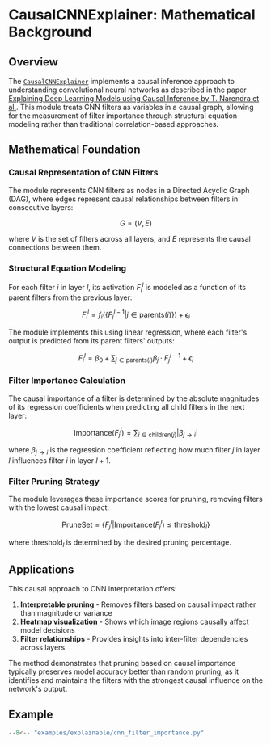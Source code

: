 # CausalCNNExplainer: Mathematical Background

## Overview
The [`CausalCNNExplainer`](../../api/explainable/cnn_filter_importance.md) implements a causal inference approach to understanding convolutional neural networks
as described in the paper
[Explaining Deep Learning Models using Causal Inference by T. Narendra et al.](https://arxiv.org/pdf/1811.04376).
This module treats CNN filters as variables in a causal graph, allowing for the measurement of
filter importance through structural equation modeling rather than traditional correlation-based approaches.

## Mathematical Foundation

### Causal Representation of CNN Filters
The module represents CNN filters as nodes in a Directed Acyclic Graph (DAG),
where edges represent causal relationships between filters in consecutive layers:

$$G = (V, E)$$

where $V$ is the set of filters across all layers, and $E$ represents the causal connections between them.

### Structural Equation Modeling
For each filter $i$ in layer $l$, its activation $F_i^l$ is modeled as a function of
its parent filters from the previous layer:

$$F_i^l = f_i(\{F_j^{l-1} | j \in \text{parents}(i)\}) + \epsilon_i$$

The module implements this using linear regression, where each filter's output is
predicted from its parent filters' outputs:

$$F_i^l = \beta_0 + \sum_{j \in \text{parents}(i)} \beta_j \cdot F_j^{l-1} + \epsilon_i$$

### Filter Importance Calculation
The causal importance of a filter is determined by the absolute magnitudes of its regression
coefficients when predicting all child filters in the next layer:

$$\text{Importance}(F_j^l) = \sum_{i \in \text{children}(j)} |\beta_{j \rightarrow i}|$$

where $\beta_{j \rightarrow i}$ is the regression coefficient reflecting how much
filter $j$ in layer $l$ influences filter $i$ in layer $l+1$.

### Filter Pruning Strategy
The module leverages these importance scores for pruning, removing filters with the lowest causal impact:

$$\text{PruneSet} = \{F_j^l | \text{Importance}(F_j^l) \leq \text{threshold}_l\}$$

where $\text{threshold}_l$ is determined by the desired pruning percentage.

## Applications

This causal approach to CNN interpretation offers:

1. **Interpretable pruning** - Removes filters based on causal impact rather than magnitude or variance
2. **Heatmap visualization** - Shows which image regions causally affect model decisions
3. **Filter relationships** - Provides insights into inter-filter dependencies across layers

The method demonstrates that pruning based on causal importance
typically preserves model accuracy better than random pruning,
as it identifies and maintains the filters with the strongest causal influence on the network's output.

## Example

``` py title="examples/explainable/cnn_filter_importance.py"
--8<-- "examples/explainable/cnn_filter_importance.py"
```
